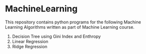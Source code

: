 # MachineLearning

This repository contains python programs for the following Machine Learning Algorithms written as part of Machine Learning course.
1. Decision Tree using Gini Index and Enthropy
2. Linear Regression
3. Ridge Regression
